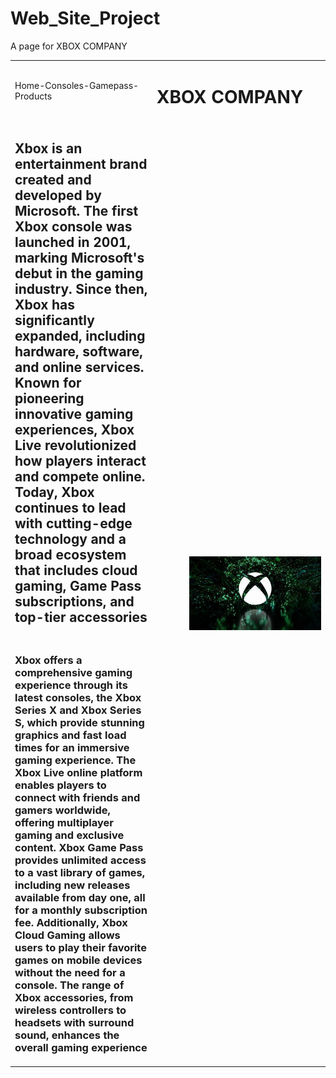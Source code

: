 # Web_Site_Project
A page for XBOX COMPANY


<!DOCTYPE html>
<html>
<head>
	<meta charset="utf-8">
	<meta name="viewport" content="width=device-width, initial-scale=1">
	<title></title>
</head>
<body>
	<table width="100%">
		<tr height= "50pt">
			<td align="left">Home-Consoles-Gamepass-Products</td>
			<td align="left"><h1>XBOX COMPANY</h1></td>
		</tr>
		<tr>
			<td width="45%"> <h2>Xbox is an entertainment brand created and developed by Microsoft. The first Xbox console was launched in 2001, marking Microsoft's debut in the gaming industry. 
			Since then, Xbox has significantly expanded, including hardware, software, and online services. Known for pioneering innovative gaming experiences, Xbox Live revolutionized how players interact and compete online. 
			Today, Xbox continues to lead with cutting-edge technology and a broad ecosystem that includes cloud gaming, Game Pass subscriptions, and top-tier accessories</h2> </td>
			<td rowspan="2">
				<img src="Imagen para la pagina Home.jpg" width="80%" align="right">
			</td>
		</tr>
		<tr>
			<td><h3>Xbox offers a comprehensive gaming experience through its latest consoles, the Xbox Series X and Xbox Series S, which provide stunning graphics and fast load times for an immersive gaming experience. The Xbox Live online platform enables players to connect with friends and gamers worldwide, offering multiplayer gaming and exclusive content. Xbox Game Pass provides unlimited access to a vast library of games, including new releases available from day one, all for a monthly subscription fee. Additionally, Xbox Cloud Gaming allows users to play their favorite games on mobile devices without the need for a console. The range of Xbox accessories, from wireless controllers to headsets with surround sound, enhances the overall gaming experience</h3></td>
		</tr>
	</table>
</body>
</html>
